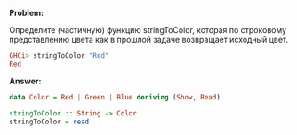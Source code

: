 **Problem:**

Определите (частичную) функцию stringToColor, которая по строковому представлению цвета как в прошлой задаче возвращает исходный цвет.

```haskell
GHCi> stringToColor "Red"
Red
```

**Answer:**

```haskell
data Color = Red | Green | Blue deriving (Show, Read)

stringToColor :: String -> Color
stringToColor = read
```